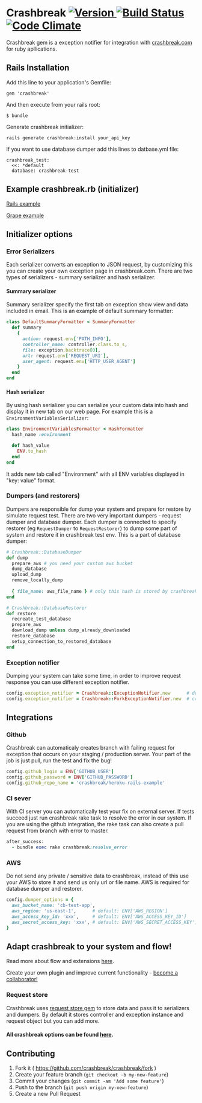 # Crashbreak [![Version](http://img.shields.io/gem/v/crashbreak.svg)                               ](https://rubygems.org/gems/crashbreak) [![Build Status](https://travis-ci.org/crashbreak/crashbreak.svg?branch=master)](https://travis-ci.org/crashbreak/crashbreak) [![Code Climate](https://codeclimate.com/github/crashbreak/crashbreak/badges/gpa.svg)](https://codeclimate.com/github/crashbreak/crashbreak)

Crashbreak gem is a exception notifier for integration with [crashbreak.com](http://crashbreak.com) for ruby apllications.

## Rails Installation

Add this line to your application's Gemfile:

    gem 'crashbreak'

And then execute from your rails root:

    $ bundle

Generate crashbreak initializer:

    rails generate crashbreak:install your_api_key

If you want to use database dumper add this lines to datbase.yml file:

    crashbreak_test:
      <<: *default
      database: crashbreak-test

## Example crashbreak.rb (initializer)
[Rails example](https://github.com/crashbreak/heroku-rails-example/blob/master/config/initializers/crashbreak.rb)

[Grape example](https://github.com/crashbreak/grape_example/blob/master/crashbreak.rb)

## Initializer options

### Error Serializers
Each serializer converts an exception to JSON request, by customizing this you can create your own exception page in crashbreak.com. There are two types of serializers - summary serializer and hash serializer. 

#### Summary serializer
Summary serializer specify the first tab on exception show view and data included in email. This is an example of default summary formatter:

```ruby
class DefaultSummaryFormatter < SummaryFormatter
  def summary
    {
      action: request.env['PATH_INFO'],
      controller_name: controller.class.to_s,
      file: exception.backtrace[0],
      url: request.env['REQUEST_URI'],
      user_agent: request.env['HTTP_USER_AGENT']
    }
  end
end
```

#### Hash serializer
By using hash serializer you can serialize your custom data into hash and display it in new tab on our web page. For example this is a ```EnvironmentVariablesSerializer```:

```ruby
class EnvironmentVariablesFormatter < HashFormatter
  hash_name :environment

  def hash_value
    ENV.to_hash
  end
end
```
It adds new tab called "Environment" with all ENV variables displayed in "key: value" format.

### Dumpers (and restorers)
Dumpers are responsible for dump your system and prepare for restore by simulate request test. There are two very important dumpers - request dumper and database dumper. Each dumper is connected to specify restorer (eg ```RequestDumper``` to ```RequestRestorer```) to dump some part of system and restore it in crashbreak test env. This is a part of database dumper:

```ruby
# Crashbreak::DatabaseDumper
def dump
  prepare_aws # you need your custom aws bucket
  dump_database
  upload_dump
  remove_locally_dump
    
  { file_name: aws_file_name } # only this hash is stored by crashbreak
end

# Crashbreak::DatabaseRestorer
def restore
  recreate_test_database
  prepare_aws
  download_dump unless dump_already_downloaded
  restore_database
  setup_connection_to_restored_database
end
```

### Exception notifier
Dumping your system can take some time, in order to improve request response you can use different exception notifier.

```ruby
config.exception_notifier = Crashbreak::ExceptionNotifier.new      # default notifier (one thread)
config.exception_notifier = Crashbreak::ForkExceptionNotifier.new  # creates fork
```

## Integrations

### Github
Crashbreak can automaticaly creates branch with failing request for exception that occurs on your staging / production server. Your part of the job is just pull, run the test and fix the bug!
```ruby
config.github_login = ENV['GITHUB_USER']
config.github_password = ENV['GITHUB_PASSWORD']
config.github_repo_name = 'crashbreak/heroku-rails-example'
```

### CI sever
With CI server you can automatically test your fix on external server. If tests succeed just run crashbreak rake task to resolve the error in our system. If you are using the github integration, the rake task can also create a pull request from branch with error to master.
```ruby
after_success:
  - bundle exec rake crashbreak:resolve_error
```

### AWS
Do not send any private / sensitive data to crashbreak, instead of this use your AWS to store it and send us only url or file name. AWS is required for database dumper and restorer.
```ruby
config.dumper_options = {
  aws_bucket_name: 'cb-test-app',
  aws_region: 'us-east-1',      # default: ENV['AWS_REGION']
  aws_access_key_id: 'xxx',     # default: ENV['AWS_ACCESS_KEY_ID']
  aws_secret_access_key: 'xxx', # default: ENV['AWS_SECRET_ACCESS_KEY']
}
```

## Adapt crashbreak to your system and flow!
Read more about flow and extensions [here](http://www.crashbreak.com/how_we_use_crashbreak/).

Create your own plugin and improve current functionality - [become a collaborator!](http://www.crashbreak.com/extensions#contributing)

### Request store
Crashbreak uses [request store gem](https://github.com/steveklabnik/request_store) to store data and pass it to serializers and dumpers. By default it stores controller and exception instance and request object but you can add more.

#### All crashbreak options can be found [here](https://github.com/crashbreak/crashbreak/blob/master/lib/crashbreak/config/configurator.rb).

## Contributing

1. Fork it ( https://github.com/crashbreak/crashbreak/fork )
2. Create your feature branch (`git checkout -b my-new-feature`)
3. Commit your changes (`git commit -am 'Add some feature'`)
4. Push to the branch (`git push origin my-new-feature`)
5. Create a new Pull Request
